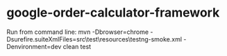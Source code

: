 # google-order-calculator-framework
Run from command line: mvn -Dbrowser=chrome -Dsurefire.suiteXmlFiles=src\test\resources\testng-smoke.xml -Denvironment=dev clean test
